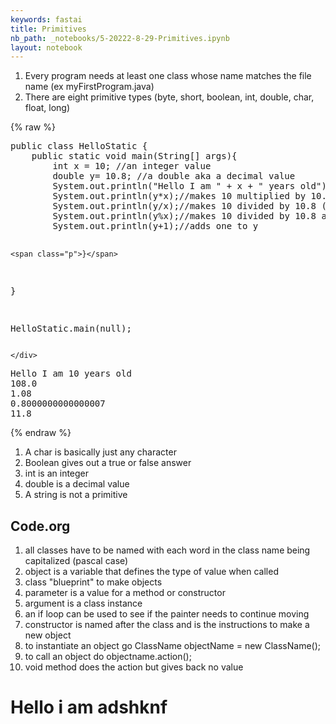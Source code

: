 ```yaml
---
keywords: fastai
title: Primitives
nb_path: _notebooks/5-20222-8-29-Primitives.ipynb
layout: notebook
---
```


<!--
#################################################
### THIS FILE WAS AUTOGENERATED! DO NOT EDIT! ###
#################################################
# file to edit: _notebooks/5-20222-8-29-Primitives.ipynb
-->

<div class="container" id="notebook-container">
        
<div class="cell border-box-sizing text_cell rendered"><div class="inner_cell">
<div class="text_cell_render border-box-sizing rendered_html">
<ol>
<li>Every program needs at least one class whose name matches the file name (ex myFirstProgram.java)</li>
<li>There are eight primitive types (byte, short, boolean, int, double, char, float, long)</li>
</ol>

</div>
</div>
</div>
    {% raw %}
    
<div class="cell border-box-sizing code_cell rendered">
<div class="input">

<div class="inner_cell">
    <div class="input_area">
<div class=" highlight hl-java"><pre><span></span><span class="kd">public</span> <span class="kd">class</span> <span class="nc">HelloStatic</span> <span class="p">{</span>
    <span class="kd">public</span> <span class="kd">static</span> <span class="kt">void</span> <span class="nf">main</span><span class="p">(</span><span class="n">String</span><span class="o">[]</span> <span class="n">args</span><span class="p">){</span>
        <span class="kt">int</span> <span class="n">x</span> <span class="o">=</span> <span class="mi">10</span><span class="p">;</span> <span class="c1">//an integer value</span>
        <span class="kt">double</span> <span class="n">y</span><span class="o">=</span> <span class="mf">10.8</span><span class="p">;</span> <span class="c1">//a double aka a decimal value</span>
        <span class="n">System</span><span class="p">.</span><span class="na">out</span><span class="p">.</span><span class="na">println</span><span class="p">(</span><span class="s">&quot;Hello I am &quot;</span> <span class="o">+</span> <span class="n">x</span> <span class="o">+</span> <span class="s">&quot; years old&quot;</span><span class="p">);</span>
        <span class="n">System</span><span class="p">.</span><span class="na">out</span><span class="p">.</span><span class="na">println</span><span class="p">(</span><span class="n">y</span><span class="o">*</span><span class="n">x</span><span class="p">);</span><span class="c1">//makes 10 multiplied by 10.8 (or x times y)</span>
        <span class="n">System</span><span class="p">.</span><span class="na">out</span><span class="p">.</span><span class="na">println</span><span class="p">(</span><span class="n">y</span><span class="o">/</span><span class="n">x</span><span class="p">);</span><span class="c1">//makes 10 divided by 10.8 (or x divided by y)</span>
        <span class="n">System</span><span class="p">.</span><span class="na">out</span><span class="p">.</span><span class="na">println</span><span class="p">(</span><span class="n">y</span><span class="o">%</span><span class="n">x</span><span class="p">);</span><span class="c1">//makes 10 divided by 10.8 and takes the remainder</span>
        <span class="n">System</span><span class="p">.</span><span class="na">out</span><span class="p">.</span><span class="na">println</span><span class="p">(</span><span class="n">y</span><span class="o">+</span><span class="mi">1</span><span class="p">);</span><span class="c1">//adds one to y</span>


    <span class="p">}</span>
<span class="p">}</span>

<span class="n">HelloStatic</span><span class="p">.</span><span class="na">main</span><span class="p">(</span><span class="kc">null</span><span class="p">);</span>
</pre></div>

    </div>
</div>
</div>

<div class="output_wrapper">
<div class="output">

<div class="output_area">

<div class="output_subarea output_stream output_stdout output_text">
<pre>Hello I am 10 years old
108.0
1.08
0.8000000000000007
11.8
</pre>
</div>
</div>

</div>
</div>

</div>
    {% endraw %}

<div class="cell border-box-sizing text_cell rendered"><div class="inner_cell">
<div class="text_cell_render border-box-sizing rendered_html">
<ol>
<li>A char is basically just any character </li>
<li>Boolean gives out a true or false answer</li>
<li>int is an integer </li>
<li>double is a decimal value </li>
<li>A string is not a primitive</li>
</ol>

</div>
</div>
</div>
<div class="cell border-box-sizing text_cell rendered"><div class="inner_cell">
<div class="text_cell_render border-box-sizing rendered_html">
<h2 id="Code.org">Code.org<a class="anchor-link" href="#Code.org"> </a></h2><ol>
<li>all classes have to be named with each word in the class name being capitalized (pascal case)</li>
<li>object is a variable that defines the type of value when called </li>
<li>class "blueprint" to make objects</li>
<li>parameter is a value for a method or constructor </li>
<li>argument is a class instance </li>
<li>an if loop can be used to see if the painter needs to continue moving </li>
<li>constructor is named after the class and is the instructions to make a new object </li>
<li>to instantiate an object go ClassName objectName = new ClassName();</li>
<li>to call an object do objectname.action(); </li>
<li>void method does the action but gives back no value</li>
</ol>

</div>
</div>
</div>
<div class="cell border-box-sizing text_cell rendered"><div class="inner_cell">
<div class="text_cell_render border-box-sizing rendered_html">
<h1 id="Hello-i-am-adshknf">Hello i am adshknf<a class="anchor-link" href="#Hello-i-am-adshknf"> </a></h1>
</div>
</div>
</div>
</div>
 

